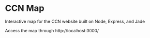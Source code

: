 CCN Map
=======

Interactive map for the CCN website built on Node, Express, and Jade

Access the map through http://localhost:3000/
